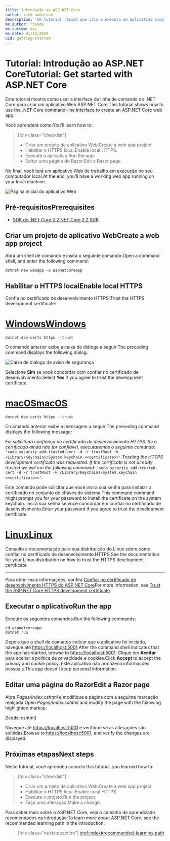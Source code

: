 ```yaml
---
title: Introdução ao ASP.NET Core
author: rick-anderson
description: 'Um tutorial rápido que cria e executa um aplicativo simples Olá, Mundo usando o ASP.NET Core.'
ms.author: riande
ms.custom: mvc
ms.date: 01/15/2019
uid: getting-started
---
```

# <a name="tutorial-get-started-with-aspnet-core"></a><span data-ttu-id="75219-103">Tutorial: Introdução ao ASP.NET Core</span><span class="sxs-lookup"><span data-stu-id="75219-103">Tutorial: Get started with ASP.NET Core</span></span>

<span data-ttu-id="75219-104">Este tutorial mostra como usar a interface de linha de comando do .NET Core para criar um aplicativo Web ASP.NET Core.</span><span class="sxs-lookup"><span data-stu-id="75219-104">This tutorial shows how to use the .NET Core command-line interface to create an ASP.NET Core web app.</span></span>

<span data-ttu-id="75219-105">Você aprenderá como:</span><span class="sxs-lookup"><span data-stu-id="75219-105">You'll learn how to:</span></span>

> [!div class="checklist"]
> * <span data-ttu-id="75219-106">Criar um projeto de aplicativo Web.</span><span class="sxs-lookup"><span data-stu-id="75219-106">Create a web app project.</span></span>
> * <span data-ttu-id="75219-107">Habilitar o HTTPS local.</span><span class="sxs-lookup"><span data-stu-id="75219-107">Enable local HTTPS.</span></span>
> * <span data-ttu-id="75219-108">Execute o aplicativo.</span><span class="sxs-lookup"><span data-stu-id="75219-108">Run the app.</span></span>
> * <span data-ttu-id="75219-109">Editar uma página do Razor.</span><span class="sxs-lookup"><span data-stu-id="75219-109">Edit a Razor page.</span></span>

<span data-ttu-id="75219-110">No final, você terá um aplicativo Web de trabalho em execução no seu computador local.</span><span class="sxs-lookup"><span data-stu-id="75219-110">At the end, you'll have a working web app running on your local machine.</span></span>

![Página inicial do aplicativo Web](_static/home-page.png)

## <a name="prerequisites"></a><span data-ttu-id="75219-112">Pré-requisitos</span><span class="sxs-lookup"><span data-stu-id="75219-112">Prerequisites</span></span>

* [<span data-ttu-id="75219-113">SDK do .NET Core 2.2</span><span class="sxs-lookup"><span data-stu-id="75219-113">.NET Core 2.2 SDK</span></span>](https://www.microsoft.com/net/download/all)

## <a name="create-a-web-app-project"></a><span data-ttu-id="75219-114">Criar um projeto de aplicativo Web</span><span class="sxs-lookup"><span data-stu-id="75219-114">Create a web app project</span></span>

<span data-ttu-id="75219-115">Abra um shell de comando e insira o seguinte comando:</span><span class="sxs-lookup"><span data-stu-id="75219-115">Open a command shell, and enter the following command:</span></span>

```console
dotnet new webapp -o aspnetcoreapp
```

## <a name="enable-local-https"></a><span data-ttu-id="75219-116">Habilitar o HTTPS local</span><span class="sxs-lookup"><span data-stu-id="75219-116">Enable local HTTPS</span></span>

<span data-ttu-id="75219-117">Confie no certificado de desenvolvimento HTTPS:</span><span class="sxs-lookup"><span data-stu-id="75219-117">Trust the HTTPS development certificate:</span></span>

# <a name="windowstabwindows"></a>[<span data-ttu-id="75219-118">Windows</span><span class="sxs-lookup"><span data-stu-id="75219-118">Windows</span></span>](#tab/windows)

```console
dotnet dev-certs https --trust
```

<span data-ttu-id="75219-119">O comando anterior exibe a caixa de diálogo a seguir:</span><span class="sxs-lookup"><span data-stu-id="75219-119">The preceding command displays the following dialog:</span></span>

![Caixa de diálogo de aviso de segurança](~/getting-started/_static/cert.png)

<span data-ttu-id="75219-121">Selecione **Sim** se você concordar com confiar no certificado de desenvolvimento.</span><span class="sxs-lookup"><span data-stu-id="75219-121">Select **Yes** if you agree to trust the development certificate.</span></span>

# <a name="macostabmacos"></a>[<span data-ttu-id="75219-122">macOS</span><span class="sxs-lookup"><span data-stu-id="75219-122">macOS</span></span>](#tab/macos)

```console
dotnet dev-certs https --trust
```

<span data-ttu-id="75219-123">O comando anterior exibe a mensagem a seguir:</span><span class="sxs-lookup"><span data-stu-id="75219-123">The preceding command displays the following message:</span></span>

<span data-ttu-id="75219-124">*Foi solicitada confiança no certificado de desenvolvimento HTTPS. Se o certificado ainda não for confiável, executaremos o seguinte comando:* `'sudo security add-trusted-cert -d -r trustRoot -k /Library/Keychains/System.keychain <<certificate>>'`.</span><span class="sxs-lookup"><span data-stu-id="75219-124">*Trusting the HTTPS development certificate was requested. If the certificate is not already trusted we will run the following command:* `'sudo security add-trusted-cert -d -r trustRoot -k /Library/Keychains/System.keychain <<certificate>>'`.</span></span>
 
<span data-ttu-id="75219-125">Este comando pode solicitar que você insira sua senha para instalar o certificado no conjunto de chaves do sistema.</span><span class="sxs-lookup"><span data-stu-id="75219-125">This command command might prompt you for your password to install the certificate on the system keychain.</span></span> <span data-ttu-id="75219-126">Insira sua senha se você concordar em confiar no certificado de desenvolvimento.</span><span class="sxs-lookup"><span data-stu-id="75219-126">Enter your password if you agree to trust the development certificate.</span></span>

# <a name="linuxtablinux"></a>[<span data-ttu-id="75219-127">Linux</span><span class="sxs-lookup"><span data-stu-id="75219-127">Linux</span></span>](#tab/linux)

<span data-ttu-id="75219-128">Consulte a documentação para sua distribuição do Linux sobre como confiar no certificado de desenvolvimento HTTPS.</span><span class="sxs-lookup"><span data-stu-id="75219-128">See the documentation for your Linux distribution on how to trust the HTTPS development certificate.</span></span>

---

<span data-ttu-id="75219-129">Para obter mais informações, confira [Confiar no certificado de desenvolvimento HTTPS do ASP.NET Core](xref:security/enforcing-ssl#trust-the-aspnet-core-https-development-certificate-on-windows-and-macos)</span><span class="sxs-lookup"><span data-stu-id="75219-129">For more information, see [Trust the ASP.NET Core HTTPS development certificate](xref:security/enforcing-ssl#trust-the-aspnet-core-https-development-certificate-on-windows-and-macos)</span></span>

## <a name="run-the-app"></a><span data-ttu-id="75219-130">Executar o aplicativo</span><span class="sxs-lookup"><span data-stu-id="75219-130">Run the app</span></span>

<span data-ttu-id="75219-131">Execute os seguintes comandos:</span><span class="sxs-lookup"><span data-stu-id="75219-131">Run the following commands:</span></span>

```console
cd aspnetcoreapp
dotnet run
```

<span data-ttu-id="75219-132">Depois que o shell de comando indicar que o aplicativo foi iniciado, navegue até [https://localhost:5001](https://localhost:5001).</span><span class="sxs-lookup"><span data-stu-id="75219-132">After the command shell indicates that the app has started, browse to [https://localhost:5001](https://localhost:5001).</span></span> <span data-ttu-id="75219-133">Clique em **Aceitar** para aceitar a política de privacidade e cookies.</span><span class="sxs-lookup"><span data-stu-id="75219-133">Click **Accept** to accept the privacy and cookie policy.</span></span> <span data-ttu-id="75219-134">Este aplicativo não armazena informações pessoais.</span><span class="sxs-lookup"><span data-stu-id="75219-134">This app doesn't keep personal information.</span></span>

## <a name="edit-a-razor-page"></a><span data-ttu-id="75219-135">Editar uma página do Razor</span><span class="sxs-lookup"><span data-stu-id="75219-135">Edit a Razor page</span></span>

<span data-ttu-id="75219-136">Abra *Pages/Index.cshtml* e modifique a página com a seguinte marcação realçada:</span><span class="sxs-lookup"><span data-stu-id="75219-136">Open *Pages/Index.cshtml* and modify the page with the following highlighted markup:</span></span>

[!code-cshtml[](sample/index.cshtml?highlight=9)]

<span data-ttu-id="75219-137">Navegue até [https://localhost:5001](https://localhost:5001) e verifique se as alterações são exibidas.</span><span class="sxs-lookup"><span data-stu-id="75219-137">Browse to [https://localhost:5001](https://localhost:5001), and verify the changes are displayed.</span></span>

## <a name="next-steps"></a><span data-ttu-id="75219-138">Próximas etapas</span><span class="sxs-lookup"><span data-stu-id="75219-138">Next steps</span></span>

<span data-ttu-id="75219-139">Neste tutorial, você aprendeu como:</span><span class="sxs-lookup"><span data-stu-id="75219-139">In this tutorial, you learned how to:</span></span>

> [!div class="checklist"]
> * <span data-ttu-id="75219-140">Criar um projeto de aplicativo Web.</span><span class="sxs-lookup"><span data-stu-id="75219-140">Create a web app project.</span></span>
> * <span data-ttu-id="75219-141">Habilitar o HTTPS local.</span><span class="sxs-lookup"><span data-stu-id="75219-141">Enable local HTTPS.</span></span>
> * <span data-ttu-id="75219-142">Execute o projeto.</span><span class="sxs-lookup"><span data-stu-id="75219-142">Run the project.</span></span>
> * <span data-ttu-id="75219-143">Faça uma alteração.</span><span class="sxs-lookup"><span data-stu-id="75219-143">Make a change.</span></span>

<span data-ttu-id="75219-144">Para saber mais sobre o ASP.NET Core, veja o caminho de aprendizado recomendados na introdução:</span><span class="sxs-lookup"><span data-stu-id="75219-144">To learn more about ASP.NET Core, see the recommended learning path in the introduction:</span></span>

> [!div class="nextstepaction"]
> <xref:index#recommended-learning-path>
